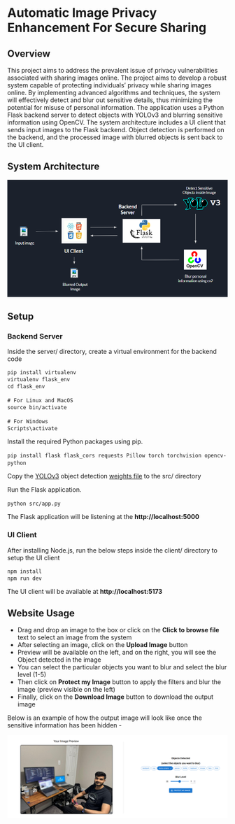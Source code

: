 # Automatic Image Privacy Enhancement For Secure Sharing

## Overview

This project aims to address the prevalent issue of privacy vulnerabilities associated with sharing images online. The project aims to develop a robust system capable of protecting individuals’ privacy while sharing images online. By implementing advanced algorithms and techniques, the system will effectively detect and blur out sensitive details, thus minimizing the potential for misuse of personal information. The application uses a Python Flask backend server to detect objects with YOLOv3 and blurring sensitive information using OpenCV. The system architecture includes a UI client that sends input images to the Flask backend. Object detection is performed on the backend, and the processed image with blurred objects is sent back to the UI client.

## System Architecture

![System Architecture](https://github.com/vedangwartikar/img-privacy/blob/master/system_architecture.png)

## Setup

### Backend Server
   
Inside the server/ directory, create a virtual environment for the backend code

```
pip install virtualenv
virtualenv flask_env
cd flask_env

# For Linux and MacOS
source bin/activate

# For Windows
Scripts\activate
``` 

Install the required Python packages using pip.

`pip install flask flask_cors requests Pillow torch torchvision opencv-python`

Copy the [YOLOv3](https://pjreddie.com/darknet/yolo/) object detection [weights file](https://pjreddie.com/media/files/yolov3.weights) to the src/ directory

Run the Flask application.

`python src/app.py`

The Flask application will be listening at the **http://localhost:5000**

### UI Client

After installing Node.js, run the below steps inside the client/ directory to setup the UI client

```
npm install
npm run dev
```

The UI client will be available at **http://localhost:5173**

## Website Usage

- Drag and drop an image to the box or click on the **Click to browse file** text to select an image from the system
- ⁠After selecting an image, click on the **Upload Image** button
- Preview will be available on the left, and on the right, you will see the Object detected in the image
- You can select the particular objects you want to blur and select the blur level (1-5)
- ⁠Then click on **Protect my Image** button to apply the filters and blur the image (preview visible on the left)
- ⁠Finally, click on the **Download Image** button to download the output image

Below is an example of how the output image will look like once the sensitive information has been hidden -

![Sample Preview](https://github.com/vedangwartikar/img-privacy/blob/master/sample_preview.png)
